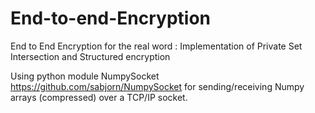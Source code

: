 # End-to-end-Encryption
 End to End Encryption for the real word : Implementation of Private Set Intersection  and  Structured encryption
 
 Using python module NumpySocket https://github.com/sabjorn/NumpySocket for sending/receiving Numpy arrays (compressed) over a TCP/IP socket.
